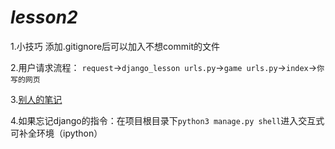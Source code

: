# *lesson2*

1.小技巧 添加.gitignore后可以加入不想commit的文件

2.用户请求流程：
`request`->`django_lesson urls.py`->`game urls.py`->`index`->`你写的网页`

3.[别人的笔记](https://www.acwing.com/solution/content/73097/)

4.如果忘记django的指令：在项目根目录下`python3 manage.py shell`进入交互式可补全环境（ipython）